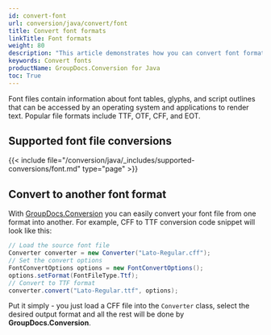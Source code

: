 ```yaml
---
id: convert-font
url: conversion/java/convert/font
title: Convert font formats
linkTitle: Font formats
weight: 80
description: "This article demonstrates how you can convert font formats with GroupDocs.Conversion for Java."
keywords: Convert fonts
productName: GroupDocs.Conversion for Java
toc: True
---
```


Font files contain information about font tables, glyphs, and script outlines that can be accessed by an operating system and applications to render text. Popular file formats include TTF, OTF, CFF, and EOT.

## Supported font file conversions

{{< include file="/conversion/java/_includes/supported-conversions/font.md" type="page" >}}

## Convert to another font format

With [GroupDocs.Conversion](https://products.groupdocs.com/conversion/java) you can easily convert your font file from one format into another.
For example, CFF to TTF conversion code snippet will look like this:

```java
// Load the source font file
Converter converter = new Converter("Lato-Regular.cff");
// Set the convert options
FontConvertOptions options = new FontConvertOptions();
options.setFormat(FontFileType.Ttf);
// Convert to TTF format
converter.convert("Lato-Regular.ttf", options);
```

Put it simply - you just load a CFF file into the `Converter` class, select the desired output format and all the rest will be done by **GroupDocs.Conversion**. 